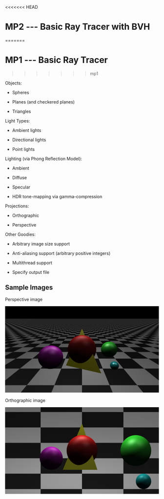 <<<<<<< HEAD
# MP2 --- Basic Ray Tracer with BVH
=======
# MP1 --- Basic Ray Tracer
>>>>>>> mp1

Objects:

* Spheres

* Planes (and checkered planes)

* Triangles

Light Types:

* Ambient lights

* Directional lights

* Point lights

Lighting (via Phong Reflection Model):

* Ambient

* Diffuse

* Specular

* HDR tone-mapping via gamma-compression

Projections:

* Orthographic

* Perspective

Other Goodies:

* Arbitrary image size support

* Anti-aliasing support (arbitrary positive integers)

* Multithread support

* Specify output file

## Sample Images

Perspective image

![Perspective Image](images/perspective.png)

Orthographic image

![Orthographic Image](images/orthographic.png)
